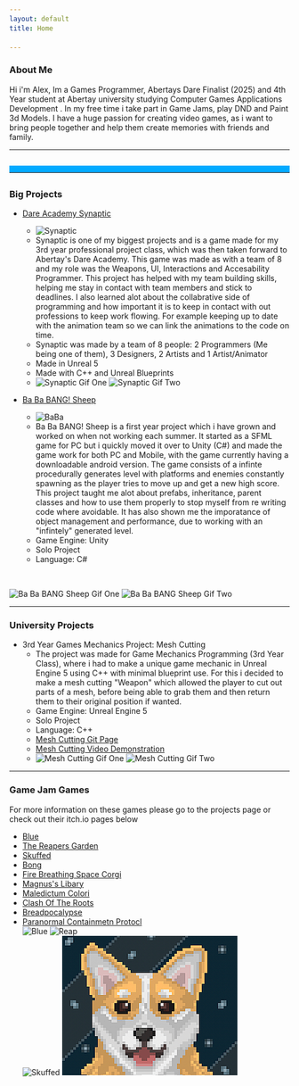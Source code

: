 ```yaml
---
layout: default
title: Home

---
```


### About Me
Hi i'm Alex, Im a Games Programmer, Abertays Dare Finalist (2025) and 4th Year student at Abertay university studying Computer Games Applications Development . In my free time i take part in Game Jams, play DND and Paint 3d Models. I have a huge passion for creating video games, as i want to bring people together and help them create memories with friends and family. 

---
<hr style="border: none; border-top: 12px solid #00aaff; margin: 2em 0;">


### Big Projects
- [Dare Academy Synaptic](https://bonny-bandits.itch.io/synaptic)
  - <img width="315" height="250" alt="Synaptic" src="https://github.com/user-attachments/assets/a12b8fc3-fe75-453e-8ef8-0454fba62356" />
  - Synaptic is one of my biggest projects and is a game made for my 3rd year professional project class, which was then taken forward to Abertay's Dare Academy. This game was made as with a team of 8 and my role was the Weapons, UI, Interactions and Accesability Programmer. This project has helped with my team building skills, helping me stay in contact with team members and stick to deadlines. I also learned alot about the collabrative side of programming and how important it is to keep in contact with out professions to keep work flowing. For example keeping up to date with the animation team so we can link the animations to the code on time.
  - Synaptic was made by a team of 8 people: 2 Programmers (Me being one of them), 3 Designers, 2 Artists and 1 Artist/Animator
  - Made in Unreal 5
  - Made with C++ and Unreal Blueprints
  - ![Synaptic Gif One](Assets/SynapticOne.gif) ![Synaptic Gif Two](Assets/SynapticTwo.gif)
 
- [Ba Ba BANG! Sheep](https://alex-onions.itch.io/ba-ba-bang-sheep)
  -  <img width="315" height="250" alt="BaBa" src="https://github.com/user-attachments/assets/c6ad0947-6c5b-4b3f-bbf7-5a3c4aef396c" />
  - Ba Ba BANG! Sheep is a first year project which i have grown and worked on when not working each summer. It started as a SFML game for PC but i quickly moved it over to Unity (C#) and made the game work for both PC and Mobile, with the game currently having a downloadable android version. The game consists of a infinte procedurally generates level with platforms and enemies constantly spawning as the player tries to move up and get a new high score. This project taught me alot about prefabs, inheritance, parent classes and how to use them properly to stop myself from re writing code where avoidable. It has also shown me the imporatance of object management and performance, due to working with an "infintely" generated level.
  - Game Engine: Unity
  - Solo Project
  - Language: C#
<br/>

![Ba Ba BANG Sheep Gif One](Assets/BangOne.gif)
![Ba Ba BANG Sheep Gif Two](Assets/BangTwo.gif)
<br/>

---
  
### University Projects
- 3rd Year Games Mechanics Project: Mesh Cutting
  - The project was made for Game Mechanics Programming (3rd Year Class), where i had to make a unique game mechanic in Unreal Engine 5 using C++ with minimal blueprint use. For this i decided to make a mesh cutting "Weapon" which allowed the player to cut out parts of a mesh, before being able to grab them and then return them to their original position if wanted.
  - Game Engine: Unreal Engine 5
  - Solo Project
  - Language: C++
  - [Mesh Cutting Git Page](https://github.com/AONIEX/MeshCuttingWORKING)
  - [Mesh Cutting Video Demonstration](https://www.youtube.com/watch?v=rBjXFgnGRYU)
  - ![Mesh Cutting Gif One](Assets/MeshCuttingOne.gif) ![Mesh Cutting Gif Two](Assets/MeshCuttingTwo.gif)

---

### Game Jam Games
For more information on these games please go to the projects page or check out their itch.io pages below
- [Blue](https://alex-onions.itch.io/blue)
- [The Reapers Garden](https://alex-onions.itch.io/the-reapers-garden)
- [Skuffed](https://alex-onions.itch.io/skuffed)
- [Bong](https://alex-onions.itch.io/bong)
- [Fire Breathing Space Corgi](https://alex-onions.itch.io/fire-breathing-space-corgi)
- [Magnus's Libary](https://alex-onions.itch.io/magnuss-libary)
- [Maledictum Colori](https://alex-onions.itch.io/maledictum-colori)
- [Clash Of The Roots](https://alex-onions.itch.io/clash-of-the-roots)
- [Breadpocalypse](https://park66.itch.io/brotc)
- [Paranormal Containmetn Protocl](https://park66.itch.io/paraconpro)
  <br/> <img width="315" height="250" alt="Blue" src="https://github.com/user-attachments/assets/0e8de0a7-45ea-4af8-afe3-82b733398430" /> <img width="315" height="250" alt="Reap" src="https://github.com/user-attachments/assets/b0b8752e-ca1d-40f0-bad4-d977ccefe3e4" />   <br/> <img width="315" height="250" alt="Skuffed" src="https://github.com/user-attachments/assets/6a611d58-fec7-4d5f-9831-1fe0a31d31ba" /> ![Fire Breathing Space Corgi](Assets/Corgi.png)
